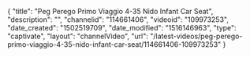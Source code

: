 {
    "title": "Peg Perego Primo Viaggio 4-35 Nido Infant Car Seat",
    "description": "",
    "channelid": "114661406",
    "videoid": "109973253",
    "date_created": "1502519709",
    "date_modified": "1516146963",
    "type": "captivate",
    "layout": "channelVideo",
    "url": "\/latest-videos\/peg-perego-primo-viaggio-4-35-nido-infant-car-seat\/114661406-109973253"
}